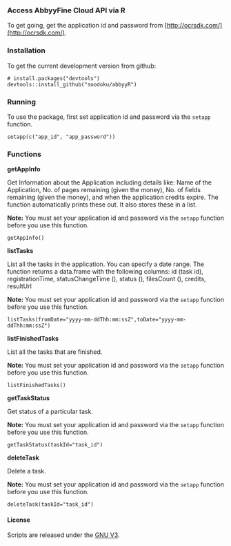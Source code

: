 ### Access AbbyyFine Cloud API via R

To get going, get the application id and password from [http://ocrsdk.com/](http://ocrsdk.com/).

### Installation

To get the current development version from github:

```{r}
# install.packages("devtools")
devtools::install_github("soodoku/abbyyR")

```

### Running
To use the package, first set application id and password via the `setapp` function.

```{r}
setapp(c("app_id", "app_password"))
```

### Functions

**getAppInfo**

Get Information about the Application including details like: Name of the Application, No. of pages remaining (given the money), No. of fields remaining (given the money), and when the application credits expire. The function automatically prints these out. It also stores these in a list.

**Note:** You must set your application id and password via the `setapp` function before you use this function.

```{r}
getAppInfo()
```

**listTasks**

List all the tasks in the application. You can specify a date range. The function returns a data.frame with the following columns: id (task id), registrationTime, statusChangeTime (), status (), filesCount (), credits, resultUrl

**Note:** You must set your application id and password via the `setapp` function before you use this function.

```{r}
listTasks(fromDate="yyyy-mm-ddThh:mm:ssZ",toDate="yyyy-mm-ddThh:mm:ssZ")
```

**listFinishedTasks**

List all the tasks that are finished.

**Note:** You must set your application id and password via the `setapp` function before you use this function.

```{r}
listFinishedTasks()
```

**getTaskStatus**

Get status of a particular task.

**Note:** You must set your application id and password via the `setapp` function before you use this function.

```{r}
getTaskStatus(taskId="task_id")
```

**deleteTask**

Delete a task.

**Note:** You must set your application id and password via the `setapp` function before you use this function.

```{r}
deleteTask(taskId="task_id")
```

#### License
Scripts are released under the [GNU V3](License.md).
